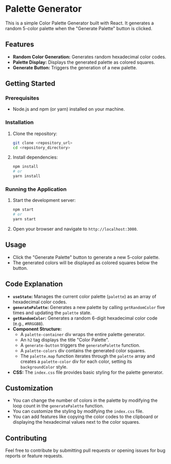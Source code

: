 # Palette Generator

This is a simple Color Palette Generator built with React. It generates a random 5-color palette when the "Generate Palette" button is clicked.

## Features

-   **Random Color Generation:** Generates random hexadecimal color codes.
-   **Palette Display:** Displays the generated palette as colored squares.
-   **Generate Button:** Triggers the generation of a new palette.

## Getting Started

### Prerequisites

-   Node.js and npm (or yarn) installed on your machine.

### Installation

1.  Clone the repository:

    ```bash
    git clone <repository_url>
    cd <repository_directory>
    ```

2.  Install dependencies:

    ```bash
    npm install
    # or
    yarn install
    ```

### Running the Application

1.  Start the development server:

    ```bash
    npm start
    # or
    yarn start
    ```

2.  Open your browser and navigate to `http://localhost:3000`.

## Usage

-   Click the "Generate Palette" button to generate a new 5-color palette.
-   The generated colors will be displayed as colored squares below the button.

## Code Explanation

-   **`useState`:** Manages the current color palette (`palette`) as an array of hexadecimal color codes.
-   **`generatePalette`:** Generates a new palette by calling `getRandomColor` five times and updating the `palette` state.
-   **`getRandomColor`:** Generates a random 6-digit hexadecimal color code (e.g., `#RRGGBB`).
-   **Component Structure:**
    -   A `palette-container` div wraps the entire palette generator.
    -   An `h2` tag displays the title "Color Palette".
    -   A `generate-button` triggers the `generatePalette` function.
    -   A `palette-colors` div contains the generated color squares.
    -   The `palette.map` function iterates through the `palette` array and creates a `palette-color` div for each color, setting its `backgroundColor` style.
-   **CSS:** The `index.css` file provides basic styling for the palette generator.

## Customization

-   You can change the number of colors in the palette by modifying the loop count in the `generatePalette` function.
-   You can customize the styling by modifying the `index.css` file.
-   You can add features like copying the color codes to the clipboard or displaying the hexadecimal values next to the color squares.

## Contributing

Feel free to contribute by submitting pull requests or opening issues for bug reports or feature requests.
